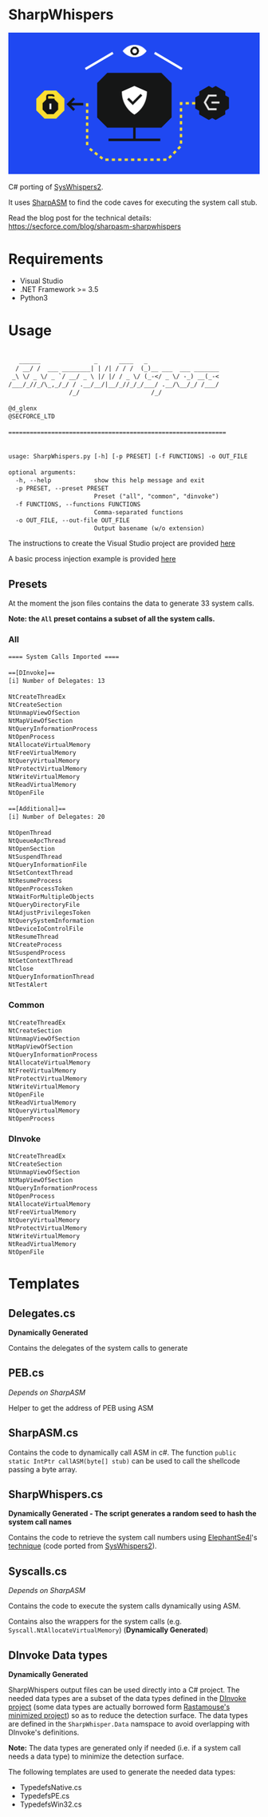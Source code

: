 # SharpWhispers

![LOGO](logo.png)

C# porting of [SysWhispers2](https://github.com/jthuraisamy/SysWhispers2).

It uses [SharpASM](https://github.com/SECFORCE/SharpASM) to find the code caves for executing the system call stub.

Read the blog post for the technical details: https://secforce.com/blog/sharpasm-sharpwhispers



# Requirements

- Visual Studio
- .NET Framework >= 3.5
- Python3


# Usage

```

   ______               _      ____   _                    
  / __/ /  ___ ________| | /| / / /  (_)__ ___  ___ _______
 _\ \/ _ \/ _ `/ __/ _ \ |/ |/ / _ \/ (_-</ _ \/ -_) __(_-<
/___/_//_/\_,_/_/ / .__/__/|__/_//_/_/___/ .__/\__/_/ /___/
                 /_/                    /_/                

@d_glenx
@SECFORCE_LTD

=============================================================


usage: SharpWhispers.py [-h] [-p PRESET] [-f FUNCTIONS] -o OUT_FILE

optional arguments:
  -h, --help            show this help message and exit
  -p PRESET, --preset PRESET
                        Preset ("all", "common", "dinvoke")
  -f FUNCTIONS, --functions FUNCTIONS
                        Comma-separated functions
  -o OUT_FILE, --out-file OUT_FILE
                        Output basename (w/o extension)

```

The instructions to create the Visual Studio project are provided [here](./examples/Usage.md)

A basic process injection example is provided [here](./examples/BasicProcessInjection.md)

## Presets

At the moment the json files contains the data to generate 33 system calls.

**Note: the `All` preset contains a subset of all the system calls.**

### All

```
==== System Calls Imported ====

==[DInvoke]==
[i] Number of Delegates: 13

NtCreateThreadEx
NtCreateSection
NtUnmapViewOfSection
NtMapViewOfSection
NtQueryInformationProcess
NtOpenProcess
NtAllocateVirtualMemory
NtFreeVirtualMemory
NtQueryVirtualMemory
NtProtectVirtualMemory
NtWriteVirtualMemory
NtReadVirtualMemory
NtOpenFile

==[Additional]==
[i] Number of Delegates: 20

NtOpenThread
NtQueueApcThread
NtOpenSection
NtSuspendThread
NtQueryInformationFile
NtSetContextThread
NtResumeProcess
NtOpenProcessToken
NtWaitForMultipleObjects
NtQueryDirectoryFile
NtAdjustPrivilegesToken
NtQuerySystemInformation
NtDeviceIoControlFile
NtResumeThread
NtCreateProcess
NtSuspendProcess
NtGetContextThread
NtClose
NtQueryInformationThread
NtTestAlert
```

### Common

```
NtCreateThreadEx
NtCreateSection
NtUnmapViewOfSection
NtMapViewOfSection
NtQueryInformationProcess
NtAllocateVirtualMemory
NtFreeVirtualMemory
NtProtectVirtualMemory
NtWriteVirtualMemory
NtOpenFile
NtReadVirtualMemory
NtQueryVirtualMemory
NtOpenProcess
```

### DInvoke

```
NtCreateThreadEx
NtCreateSection
NtUnmapViewOfSection
NtMapViewOfSection
NtQueryInformationProcess
NtOpenProcess
NtAllocateVirtualMemory
NtFreeVirtualMemory
NtQueryVirtualMemory
NtProtectVirtualMemory
NtWriteVirtualMemory
NtReadVirtualMemory
NtOpenFile
```





# Templates

## Delegates.cs

**Dynamically Generated**

Contains the delegates of the system calls to generate

## PEB.cs

*Depends on SharpASM*

Helper to get the address of PEB using ASM 

## SharpASM.cs

Contains the code to dynamically call ASM in c#.
The function `public static IntPtr callASM(byte[] stub)` can be used to call the shellcode passing a byte array.

## SharpWhispers.cs

**Dynamically Generated - The script generates a random seed to hash the system call names**

Contains the code to retrieve the system call numbers using [ElephantSe4l](https://twitter.com/elephantse4l)'s [technique](https://www.crummie5.club/freshycalls/) (code ported from [SysWhispers2](https://github.com/jthuraisamy/SysWhispers2)).

## Syscalls.cs

*Depends on SharpASM*

Contains the code to execute the system calls dynamically using ASM.

Contains also the wrappers for the system calls (e.g. `Syscall.NtAllocateVirtualMemory`) (**Dynamically Generated**)


## DInvoke Data types

**Dynamically Generated**

SharpWhispers output files can be used directly into a C# project. The needed data types are a subset of the data types defined in the [DInvoke project](https://github.com/TheWover/DInvoke/tree/main/DInvoke/DInvoke) (some data types are actually borrowed form [Rastamouse's minimized project](https://github.com/rasta-mouse/DInvoke)) so as to reduce the detection surface. The data types are defined in the `SharpWhisper.Data` namspace to avoid overlapping with DInvoke's definitions.


**Note:** The data types are generated only if needed (i.e. if a system call needs a data type) to minimize the detection surface.


The following templates are used to generate the needed data types:

- TypedefsNative.cs
- TypedefsPE.cs
- TypedefsWin32.cs

